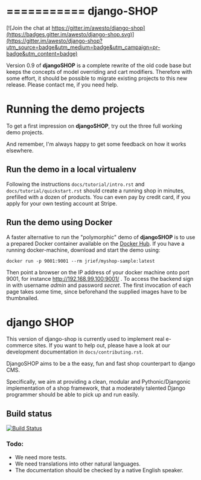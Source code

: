 ===========
django-SHOP
===========

[![Join the chat at https://gitter.im/awesto/django-shop](https://badges.gitter.im/awesto/django-shop.svg)](https://gitter.im/awesto/django-shop?utm_source=badge&utm_medium=badge&utm_campaign=pr-badge&utm_content=badge)

Version 0.9 of **djangoSHOP** is a complete rewrite of the old code base but keeps the concepts of
model overriding and cart modifiers. Therefore with some effort, it should be possible to migrate
existing projects to this new release. Please contact me, if you need help.


Running the demo projects
=========================

To get a first impression on **djangoSHOP**, try out the three full working demo projects.

And remember, I'm always happy to get some feedback on how it works elsewhere.


Run the demo in a local virtualenv
----------------------------------

Following the instructions  ``docs/tutorial/intro.rst`` and ``docs/tutorial/quickstart.rst``
should create a running shop in minutes, prefilled with a dozen of products.
You can even pay by credit card, if you apply for your own testing account at Stripe.


Run the demo using Docker
-------------------------

A faster alternative to run the "polymorphic" demo of **djangoSHOP** is to use a prepared Docker
container available on the [Docker Hub](https://hub.docker.com/r/jrief/myshop-sample/). If you
have a running docker-machine, download and start the demo using:

```
docker run -p 9001:9001 --rm jrief/myshop-sample:latest
```

Then point a browser on the IP address of your docker machine onto port 9001, for instance
http://192.168.99.100:9001/ . To access the backend sign in with username *admin* and password
*secret*. The first invocation of each page takes some time, since beforehand the supplied
images have to be thumbnailed.


# django SHOP

This version of django-shop is currently used to implement real e-commerce sites. If you want
to help out, please have a look at our development documentation in ``docs/contributing.rst``.

DjangoSHOP aims to be a the easy, fun and fast shop counterpart to django CMS.

Specifically, we aim at providing a clean, modular and Pythonic/Djangonic implementation of a shop
framework, that a moderately talented Django programmer should be able to pick up and run easily.


## Build status

[![Build Status](https://travis-ci.org/awesto/django-shop.svg)](https://travis-ci.org/awesto/django-shop)


### Todo:

* We need more tests.
* We need translations into other natural languages.
* The documentation should be checked by a native English speaker.

